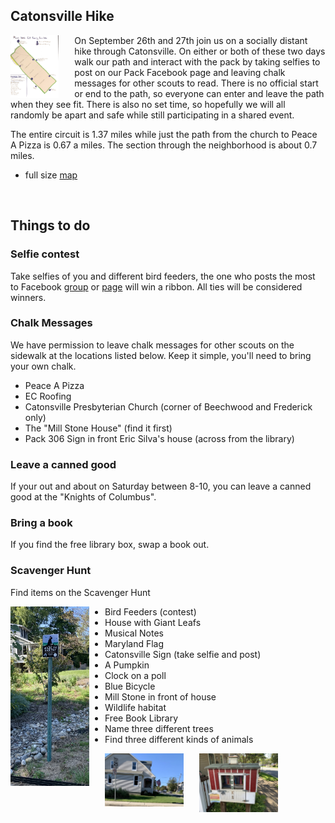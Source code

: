 ## Catonsville Hike
<style>
img {width: 25%;float:left;padding-right:25px}
img[alt=map] {width: auto;height:100px}
</style>

![map](map.png)
On September 26th and 27th join us on a socially distant hike through Catonsville. On either or both of these two days walk our path and interact with the pack by taking selfies to post on our Pack Facebook page and leaving chalk messages for other scouts to read. There is no official start or end to the path, so everyone can enter and leave the path when they see fit. There is also no set time, so hopefully we will all randomly be apart and safe while still participating in a shared event.

The entire circuit is 1.37 miles while just the path from the church to Peace A Pizza is 0.67 a miles. The section through the neighborhood is about 0.7 miles.

* full size [map](map.png)

<br style="clear:both">

## Things to do

### Selfie contest

Take selfies of you and different bird feeders, the one who posts the most to Facebook [group](https://www.facebook.com/groups/1638534726165407/) or [page](https://www.facebook.com/Catonsville-Cub-Scout-Pack-306-2383040078383867) will win a ribbon. All ties will be considered winners.

### Chalk Messages
We have permission to leave chalk messages for other scouts on the sidewalk at the locations listed below. Keep it simple, you'll need to bring your own chalk.

* Peace A Pizza
* EC Roofing
* Catonsville Presbyterian Church (corner of Beechwood and Frederick only)
* The "Mill Stone House" (find it first)
* Pack 306 Sign in front Eric Silva's house (across from the library)

### Leave a canned good
If your out and about on Saturday between 8-10, you can leave a canned good at the "Knights of Columbus".

### Bring a book
If you find the free library box, swap a book out.

### Scavenger Hunt
Find items on the Scavenger Hunt

![Mill Stone](habitat.png)

* Bird Feeders (contest)
* House with Giant Leafs
* Musical Notes
* Maryland Flag
* Catonsville Sign (take selfie and post)
* A Pumpkin
* Clock on a poll
* Blue Bicycle
* Mill Stone in front of house
* Wildlife habitat
* Free Book Library
* Name three different trees
* Find three different kinds of animals

![Mill Stone](millstone.png)
![Mill Stone](books.png)

<br style="clear:both">


